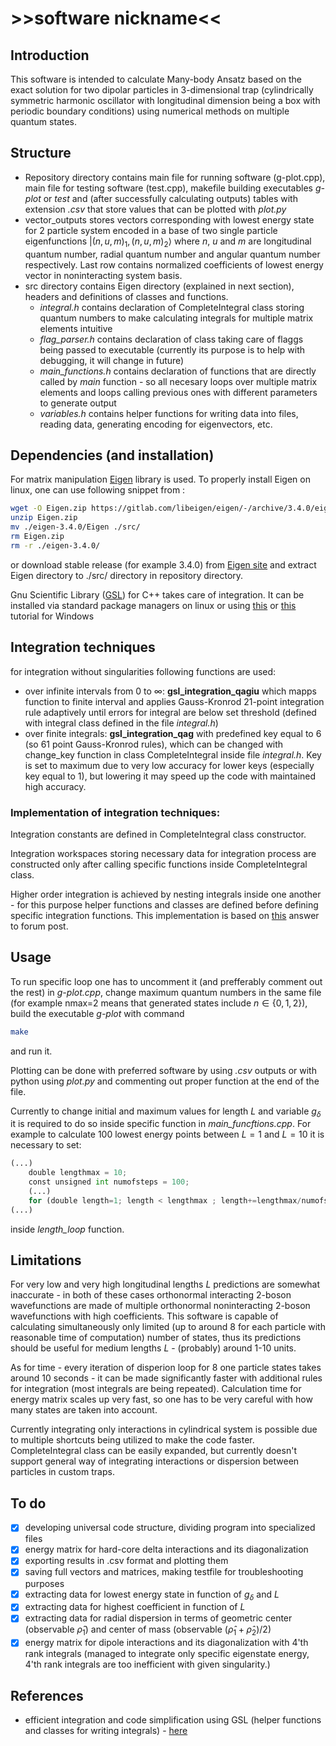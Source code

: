 # >>software nickname<<

## Introduction

This software is intended to calculate Many-body Ansatz based on the exact solution for two dipolar particles in 3-dimensional trap (cylindrically symmetric harmonic oscillator with longitudinal dimension being a box with periodic boundary conditions) using numerical methods on multiple quantum states.

## Structure

- Repository directory contains main file for running software (g-plot.cpp), main file for testing software (test.cpp), makefile building executables *g-plot* or *test* and (after successfully calculating outputs) tables with extension *.csv* that store values that can be plotted with *plot.py*
- vector_outputs stores vectors corresponding with lowest energy state for 2 particle system encoded in a base of two single particle eigenfunctions $\lvert (n,u,m)_1,(n,u,m)_2\rangle$ where $n$, $u$ and $m$ are longitudinal quantum number, radial quantum number and angular quantum number respectively. Last row contains normalized coefficients of lowest energy vector in noninteracting system basis.
- src directory contains Eigen directory (explained in next section), headers and definitions of classes and functions.
    - *integral.h* contains declaration of CompleteIntegral class storing quantum numbers to make calculating integrals for multiple matrix elements intuitive
    - *flag_parser.h* contains declaration of class taking care of flaggs being passed to executable (currently its purpose is to help with debugging, it will change in future)
    - *main_functions.h* contains declaration of functions that are directly called by *main* function - so all necesary loops over multiple matrix elements and loops calling previous ones with different parameters to generate output
    - *variables.h* contains helper functions for writing data into files, reading data, generating encoding for eigenvectors, etc.

## Dependencies (and installation)
For matrix manipulation [Eigen](https://eigen.tuxfamily.org/index.php?title=Main_Page) library is used. To properly install Eigen on linux, one can use following snippet from :
```bash
wget -O Eigen.zip https://gitlab.com/libeigen/eigen/-/archive/3.4.0/eigen-3.4.0.zip
unzip Eigen.zip
mv ./eigen-3.4.0/Eigen ./src/
rm Eigen.zip
rm -r ./eigen-3.4.0/
```
or download stable release (for example 3.4.0) from [Eigen site](https://eigen.tuxfamily.org/index.php?title=Main_Page) and extract Eigen directory to ./src/ directory in repository directory.

Gnu Scientific Library ([GSL](https://www.gnu.org/software/gsl/doc/html/integration.html)) for C++ takes care of integration. It can be installed via standard package managers on linux or using [this](https://www.gnu.org/software/gsl/extras/native_win_builds.html) or [this](https://solarianprogrammer.com/2020/01/26/getting-started-gsl-gnu-scientific-library-windows-macos-linux/) tutorial for Windows

## Integration techniques
for integration without singularities following functions are used:
- over infinite intervals from 0 to $\infty$: **gsl_integration_qagiu** which mapps function to finite interval and applies Gauss-Kronrod 21-point integration rule adaptively until errors for integral are below set threshold (defined with integral class defined in the file *integral.h*)
- over finite integrals: **gsl_integration_qag** with predefined key equal to 6 (so 61 point Gauss-Kronrod rules), which can be changed with change_key function in class CompleteIntegral inside file *integral.h*. Key is set to maximum due to very low accuracy for lower keys (especially key equal to 1), but lowering it may speed up the code with maintained high accuracy.

### Implementation of integration techniques:
Integration constants are defined in CompleteIntegral class constructor.

Integration workspaces storing necessary data for integration process are constructed only after calling specific functions inside CompleteIntegral class.

Higher order integration is achieved by nesting integrals inside one another - for this purpose helper functions and classes are defined before defining specific integration functions. This implementation is based on [this](https://stackoverflow.com/a/43636411/12955940) answer to forum post.

## Usage

To run specific loop one has to uncomment it (and prefferably comment out the rest) in *g-plot.cpp*, change maximum quantum numbers in the same file (for example nmax=2 means that generated states include $n\in\{0,1,2\}$), build the executable *g-plot* with command
```bash
make
```
and run it.

Plotting can be done with preferred software by using *.csv* outputs or with python using *plot.py* and commenting out proper function at the end of the file.

Currently to change initial and maximum values for length $L$ and variable $g_\delta$ it is required to do so inside specific function in *main_funcftions.cpp*. For example to calculate 100 lowest energy points between $L=1$ and $L=10$ it is necessary to set:
```python
(...)
    double lengthmax = 10;
    const unsigned int numofsteps = 100;
    (...)
    for (double length=1; length < lengthmax ; length+=lengthmax/numofsteps){
(...)
```
inside *length_loop* function.

## Limitations

For very low and very high longitudinal lengths $L$ predictions are somewhat inaccurate - in both of these cases orthonormal interacting 2-boson wavefunctions are made of multiple orthonormal noninteracting 2-boson wavefunctions with high coefficients. This software is capable of calculating simultaneously only limited (up to around 8 for each particle with reasonable time of computation) number of states, thus its predictions should be useful for medium lengths $L$ - (probably) around 1-10 units.

As for time - every iteration of disperion loop for 8 one particle states takes around 10 seconds - it can be made significantly faster with additional rules for integration (most integrals are being repeated).  Calculation time for energy matrix scales up very fast, so one has to be very careful with how many states are taken into account.

Currently integrating only interactions in cylindrical system is possible due to multiple shortcuts being utilized to make the code faster. CompleteIntegral class can be easily expanded, but currently doesn't support general way of integrating interactions or dispersion between particles in custom traps.

## To do

- [x] developing universal code structure, dividing program into specialized files
- [x] energy matrix for hard-core delta interactions and its diagonalization
- [x] exporting results in .csv format and plotting them
- [x] saving full vectors and matrices, making testfile for troubleshooting purposes
- [x] extracting data for lowest energy state in function of $g_\delta$ and $L$
- [x] extracting data for highest coefficient in function of $L$
- [x] extracting data for radial dispersion in terms of geometric center (observable $\hat{\rho}_1$) and center of mass (observable $(\hat{\rho}_1+\hat{\rho}_2)/2$)
- [X] energy matrix for dipole interactions and its diagonalization with 4'th rank integrals (managed to integrate only specific eigenstate energy, 4'th rank integrals are too inefficient with given singularity.)

## References
- efficient integration and code simplification using GSL (helper functions and classes for writing integrals) - [here](https://stackoverflow.com/a/43636411/12955940)